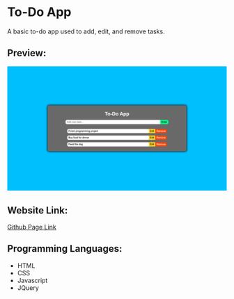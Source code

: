 # To-Do App
A basic to-do app used to add, edit, and remove tasks.

## Preview:
![Preview](/images/preview.png)

## Website Link:
[Github Page Link](https://cyoung-sudo.github.io/todo-app/)

## Programming Languages:
* HTML
* CSS
* Javascript
* JQuery
